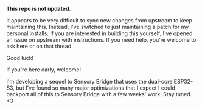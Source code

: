 **This repo is not updated**.

It appears to be very difficult to sync new changes from upstream to keep maintaining this. Instead, I've switched to just maintaining a patch for my personal installs.
If you are interested in building this yourself, I've opened an issue on upstream with instructions. If you need help, you're welcome to ask here or on that thread

Good luck!


If you're here early, welcome!

I'm developing a sequel to Sensory Bridge that uses the dual-core ESP32-S3, but I've found so many major optimizations that I expect I could backport all of this to Sensory Bridge with a few weeks' work! Stay tuned. <3
